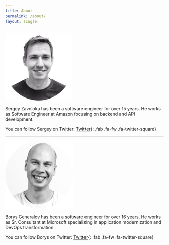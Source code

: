 ```yaml
---
title: About
permalink: /about/
layout: single
---
```


![profile-zavolokas](assets/profile/zavolokas.png)

Sergey Zavoloka has been a software engineer for over 15 years. He works as Software Engineer at Amazon focusing on backend and API development.

You can follow Sergey on Twitter:
[Twitter](https://twitter.com/zavolokas_eng){: .fab .fa-fw .fa-twitter-square}

---

![profile-bgener](assets/profile/bgener.png)

Borys Generalov has been a software engineer for over 16 years. He works as Sr. Consultant at Microsoft specializing in application modernization and DevOps transformation.

You can follow Borys on Twitter:
[Twitter](https://twitter.com/bgeneralov){: .fab .fa-fw .fa-twitter-square}
